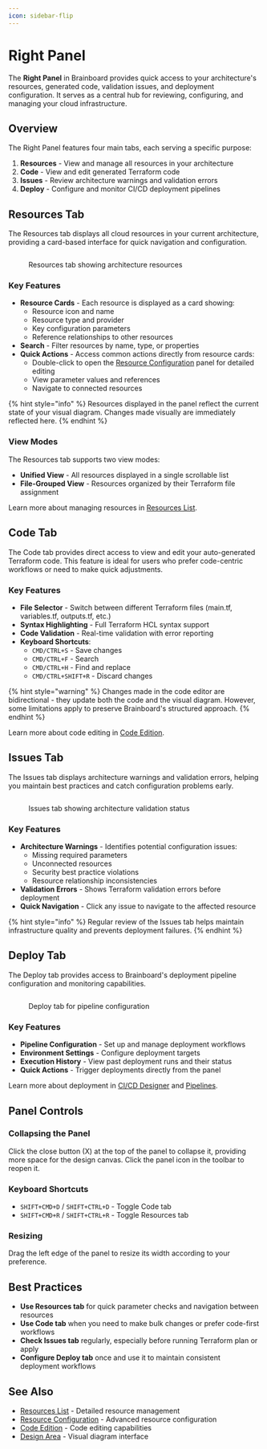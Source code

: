 ```yaml
---
icon: sidebar-flip
---
```


# Right Panel

The **Right Panel** in Brainboard provides quick access to your architecture's resources, generated code, validation issues, and deployment configuration. It serves as a central hub for reviewing, configuring, and managing your cloud infrastructure.

## Overview

The Right Panel features four main tabs, each serving a specific purpose:

1. **Resources** - View and manage all resources in your architecture
2. **Code** - View and edit generated Terraform code
3. **Issues** - Review architecture warnings and validation errors
4. **Deploy** - Configure and monitor CI/CD deployment pipelines

## Resources Tab

The Resources tab displays all cloud resources in your current architecture, providing a card-based interface for quick navigation and configuration.

<figure><img src="../.gitbook/assets/right-panel-resources-tab.png" alt=""><figcaption><p>Resources tab showing architecture resources</p></figcaption></figure>

### Key Features

* **Resource Cards** - Each resource is displayed as a card showing:
  * Resource icon and name
  * Resource type and provider
  * Key configuration parameters
  * Reference relationships to other resources
* **Search** - Filter resources by name, type, or properties
* **Quick Actions** - Access common actions directly from resource cards:
  * Double-click to open the [Resource Configuration](resource-configuration.md) panel for detailed editing
  * View parameter values and references
  * Navigate to connected resources

{% hint style="info" %}
Resources displayed in the panel reflect the current state of your visual diagram. Changes made visually are immediately reflected here.
{% endhint %}

### View Modes

The Resources tab supports two view modes:

* **Unified View** - All resources displayed in a single scrollable list
* **File-Grouped View** - Resources organized by their Terraform file assignment

Learn more about managing resources in [Resources List](resources-list.md).

## Code Tab

The Code tab provides direct access to view and edit your auto-generated Terraform code. This feature is ideal for users who prefer code-centric workflows or need to make quick adjustments.

### Key Features

* **File Selector** - Switch between different Terraform files (main.tf, variables.tf, outputs.tf, etc.)
* **Syntax Highlighting** - Full Terraform HCL syntax support
* **Code Validation** - Real-time validation with error reporting
* **Keyboard Shortcuts**:
  * `CMD/CTRL+S` - Save changes
  * `CMD/CTRL+F` - Search
  * `CMD/CTRL+H` - Find and replace
  * `CMD/CTRL+SHIFT+R` - Discard changes

{% hint style="warning" %}
Changes made in the code editor are bidirectional - they update both the code and the visual diagram. However, some limitations apply to preserve Brainboard's structured approach.
{% endhint %}

Learn more about code editing in [Code Edition](code-edition.md).

## Issues Tab

The Issues tab displays architecture warnings and validation errors, helping you maintain best practices and catch configuration problems early.

<figure><img src="../.gitbook/assets/right-panel-issues-tab.png" alt=""><figcaption><p>Issues tab showing architecture validation status</p></figcaption></figure>

### Key Features

* **Architecture Warnings** - Identifies potential configuration issues:
  * Missing required parameters
  * Unconnected resources
  * Security best practice violations
  * Resource relationship inconsistencies
* **Validation Errors** - Shows Terraform validation errors before deployment
* **Quick Navigation** - Click any issue to navigate to the affected resource

{% hint style="info" %}
Regular review of the Issues tab helps maintain infrastructure quality and prevents deployment failures.
{% endhint %}

## Deploy Tab

The Deploy tab provides access to Brainboard's deployment pipeline configuration and monitoring capabilities.

<figure><img src="../.gitbook/assets/right-panel-deploy-tab.png" alt=""><figcaption><p>Deploy tab for pipeline configuration</p></figcaption></figure>

### Key Features

* **Pipeline Configuration** - Set up and manage deployment workflows
* **Environment Settings** - Configure deployment targets
* **Execution History** - View past deployment runs and their status
* **Quick Actions** - Trigger deployments directly from the panel

Learn more about deployment in [CI/CD Designer](../automation/ci-cd-designer.md) and [Pipelines](../automation/pipelines.md).

## Panel Controls

### Collapsing the Panel

Click the close button (X) at the top of the panel to collapse it, providing more space for the design canvas. Click the panel icon in the toolbar to reopen it.

### Keyboard Shortcuts

* `SHIFT+CMD+D` / `SHIFT+CTRL+D` - Toggle Code tab
* `SHIFT+CMD+R` / `SHIFT+CTRL+R` - Toggle Resources tab

### Resizing

Drag the left edge of the panel to resize its width according to your preference.

## Best Practices

* **Use Resources tab** for quick parameter checks and navigation between resources
* **Use Code tab** when you need to make bulk changes or prefer code-first workflows
* **Check Issues tab** regularly, especially before running Terraform plan or apply
* **Configure Deploy tab** once and use it to maintain consistent deployment workflows

## See Also

* [Resources List](resources-list.md) - Detailed resource management
* [Resource Configuration](resource-configuration.md) - Advanced resource configuration
* [Code Edition](code-edition.md) - Code editing capabilities
* [Design Area](design-area/) - Visual diagram interface